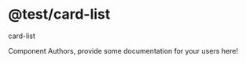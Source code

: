 @test/card-list
===============================================
card-list

Component Authors, provide some documentation for your users here!
